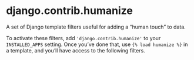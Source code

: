 # django.contrib.humanize

A set of Django template filters useful for adding a “human touch” to data.

To activate these filters, add `'django.contrib.humanize'` to your `INSTALLED_APPS` setting. Once you’ve done that, use `{% load humanize %}` in a template, and you’ll have access to the following filters.

